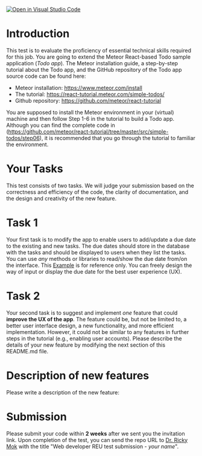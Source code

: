 [![Open in Visual Studio Code](https://classroom.github.com/assets/open-in-vscode-f059dc9a6f8d3a56e377f745f24479a46679e63a5d9fe6f495e02850cd0d8118.svg)](https://classroom.github.com/online_ide?assignment_repo_id=7057225&assignment_repo_type=AssignmentRepo)
# Introduction
This test is to evaluate the proficiency of essential technical skills required for this job. You are going to extend the Meteor React-based Todo sample application (*Todo app*). The Meteor installation guide, a step-by-step tutorial about the Todo app, and the GitHub repository of the Todo app source code can be found here:
 - Meteor installation: https://www.meteor.com/install
 - The tutorial: https://react-tutorial.meteor.com/simple-todos/
 - Github repository: https://github.com/meteor/react-tutorial

You are supposed to install the Meteor environment in your (virtual) machine and then follow Step 1-6 in the tutorial to build a Todo app. Although you can find the complete code in (https://github.com/meteor/react-tutorial/tree/master/src/simple-todos/step06), it is recommended that you go through the tutorial to familiar the environment.

# Your Tasks
This test consists of two tasks. We will judge your submission based on the correctness and efficiency of the code, the clarity of documentation, and the design and creativity of the new feature.

# Task 1
Your first task is to modify the app to enable users to add/update a due date to the existing and new tasks. The due dates should store in the database with the tasks and should be displayed to users when they list the tasks. You can use *any* methods or libraries to read/show the due date from/on the interface. This [Example](https://www.caida.org/~cskpmok/tododemo.png) is for reference only. You can freely design the way of input or display the due date for the best user experience (UX).

# Task 2
Your second task is to suggest and implement *one* feature that could **improve the UX of the app**. The feature could be, but not be limited to, a better user interface design, a new functionality, and more efficient implementation. However, it could not be similar to any features in further steps in the tutorial (e.g., enabling user accounts). Please describe the details of your new feature by modifying the next section of this README.md file.

# Description of new features
Please write a description of the new feature:

# Submission
Please submit your code within **2 weeks** after we sent you the invitation link. Upon completion of the test, you can send the repo URL to [Dr. Ricky Mok](mailto:cskpmok@caida.org) with the title "Web developer REU test submission - *your name*".
